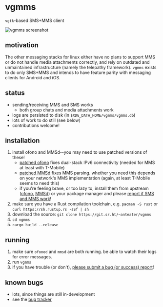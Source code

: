 # vgmms

`vgtk`-based SMS+MMS client

![vgmms screenshot](https://user-images.githubusercontent.com/65555601/83953195-c4fb0000-a82d-11ea-845b-0fba2ded883a.png)

## motivation

The other messaging stacks for linux either have no plans to support MMS or do not handle media attachments correctly, and rely on outdated and unmaintained infrastructure (namely the telepathy framework). `vgmms` exists to do only SMS+MMS and intends to have feature parity with messaging clients for Android and iOS.

## status

- sending/receiving MMS and SMS works
	- both group chats and media attachments work
- logs are persisted to disk (in `$XDG_DATA_HOME/vgmms/vgmms.db`)
- lots of work to do still (see below)
- contributions welcome!

## installation

1. install ofono and MMSd--you may need to use patched versions of these!
	- [patched ofono](https://git.sr.ht/~anteater/ofono) fixes dual-stack IPv6 connectivity (needed for MMS at least with T-Mobile)
	- [patched MMSd](https://git.sr.ht/~anteater/mmsd) fixes MMS parsing. whether you need this depends on your network's MMS implementation (again, at least T-Mobile seems to need this)
	- if you're feeling brave, or too lazy to, install them from upstream ([ofono](https://git.kernel.org/pub/scm/network/ofono/ofono.git), [MMSd](https://git.kernel.org/pub/scm/network/ofono/mmsd.git/)) or your package manager and please [report if SMS and MMS work](https://todo.sr.ht/~anteater/mms-stack-bugs)!
2. make sure you have a Rust compilation toolchain, e.g. `pacman -S rust` or `curl https://sh.rustup.rs -sSf | sh`
3. download the source: `git clone https://git.sr.ht/~anteater/vgmms`
4. `cd vgmms`
4. `cargo build --release`

## running

1. make sure `ofonod` and `mmsd` are both running. be able to watch their logs for error messages.
2. run `vgmms`
3. if you have trouble (or don't), [please submit a bug (or success) report](https://todo.sr.ht/~anteater/mms-stack-bugs)!

## known bugs

- lots, since things are still in-development
- see the [bug tracker](https://todo.sr.ht/~anteater/mms-stack-bugs)
